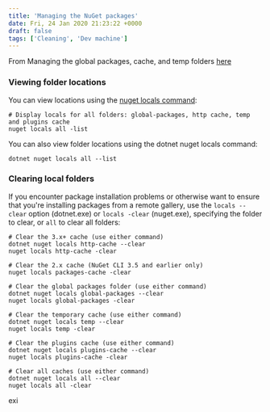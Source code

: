 ```yaml
---
title: 'Managing the NuGet packages'
date: Fri, 24 Jan 2020 21:23:22 +0000
draft: false
tags: ['Cleaning', 'Dev machine']
---
```


From Managing the global packages, cache, and temp folders [here](https://docs.microsoft.com/fr-fr/nuget/consume-packages/managing-the-global-packages-and-cache-folders)

### Viewing folder locations

You can view locations using the [nuget locals command](https://docs.microsoft.com/fr-fr/nuget/reference/cli-reference/cli-ref-locals):

```lang-bash
# Display locals for all folders: global-packages, http cache, temp and plugins cache
nuget locals all -list
```

You can also view folder locations using the dotnet nuget locals command:

```lang-bash
dotnet nuget locals all --list
```

### Clearing local folders

If you encounter package installation problems or otherwise want to ensure that you're installing packages from a remote gallery, use the `locals --clear` option (dotnet.exe) or `locals -clear` (nuget.exe), specifying the folder to clear, or `all` to clear all folders:

```lang-bash
# Clear the 3.x+ cache (use either command)
dotnet nuget locals http-cache --clear
nuget locals http-cache -clear

# Clear the 2.x cache (NuGet CLI 3.5 and earlier only)
nuget locals packages-cache -clear

# Clear the global packages folder (use either command)
dotnet nuget locals global-packages --clear
nuget locals global-packages -clear

# Clear the temporary cache (use either command)
dotnet nuget locals temp --clear
nuget locals temp -clear

# Clear the plugins cache (use either command)
dotnet nuget locals plugins-cache --clear
nuget locals plugins-cache -clear

# Clear all caches (use either command)
dotnet nuget locals all --clear
nuget locals all -clear
```
exi